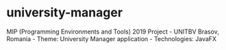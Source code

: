 # university-manager
MIP (Programming Environments and Tools) 2019 Project - UNITBV Brasov, Romania - Theme: University Manager application - Technologies: JavaFX
